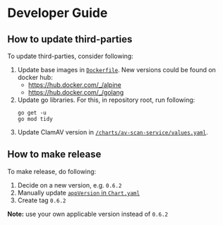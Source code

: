 # Developer Guide

## How to update third-parties

To update third-parties, consider following:
1. Update base images in [`Dockerfile`](/Dockerfile). New versions could be found on docker hub:
    * https://hub.docker.com/_/alpine
    * https://hub.docker.com/_/golang
2. Update go libraries. For this, in repository root, run following:
    ```
    go get -u
    go mod tidy
    ```
3. Update ClamAV version in [`/charts/av-scan-service/values.yaml`](/charts/av-scan-service/values.yaml).

## How to make release

To make release, do following:
1. Decide on a new version, e.g.  `0.6.2`
2. Manually update [`appVersion` in `Chart.yaml`](/charts/resource-reporter/Chart.yaml)
3. Create tag `0.6.2`

**Note:** use your own applicable version instead of `0.6.2`
